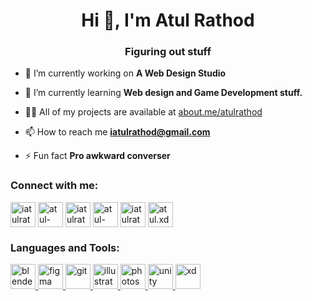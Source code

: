 <h1 align="center">Hi 👋, I'm Atul Rathod</h1>
<h3 align="center">Figuring out stuff</h3>

- 🔭 I’m currently working on **A Web Design Studio**

- 🌱 I’m currently learning **Web design and Game Development stuff.**

- 👨‍💻 All of my projects are available at [about.me/atulrathod](about.me/atulrathod)

- 📫 How to reach me **iatulrathod@gmail.com**

- ⚡ Fun fact **Pro awkward converser**

<h3 align="left">Connect with me:</h3>
<p align="left">
<a href="https://twitter.com/iatulrathod" target="blank" rel="noreferrer"><img align="center" src="https://upload.wikimedia.org/wikipedia/commons/6/6f/Logo_of_Twitter.svg" alt="iatulrathod" height="40" width="40" /></a>
<a href="https://linkedin.com/in/atul-rathod" target="blank" rel="noreferrer"><img align="center" src="https://brandeps.com/icon-download/L/Linkedin-icon-vector-13.svg" alt="atul-rathod" height="40" width="40" /></a>
<a href="https://instagram.com/iatulrathod" target="blank" rel="noreferrer"><img align="center" src="https://upload.wikimedia.org/wikipedia/commons/e/e7/Instagram_logo_2016.svg" alt="iatulrathod" height="40" width="40" /></a>
<a href="https://www.behance.net/atul-rathod" target="blank" rel="noreferrer"><img align="center" src="https://raw.githubusercontent.com/rahuldkjain/github-profile-readme-generator/master/src/images/icons/Social/behance.svg" alt="atul-rathod" height="40" width="40" /></a>
<a href="https://www.youtube.com/c/iatulrathod" target="blank" rel="noreferrer"><img align="center" src="https://upload.wikimedia.org/wikipedia/commons/7/79/YouTube_social_red_square_%282017%29.svg" alt="iatulrathod" height="40" width="40" /></a>
<a href="https://discord.gg/atul.xd" target="blank" rel="noreferrer"><img align="center" src=https://blogger.googleusercontent.com/img/b/R29vZ2xl/AVvXsEi8tuBNzoVcyex1b6t2HDnh4LYlnKjovlg3HIuy03iV8r5lQq1j8JfCk1rVv7R0Or767dd7qSUS2ek_bs8eO6zm1F6kU1ogh8qGe75IWjtF0DGBfNNIDKbSzJ1w5FlQL6na9b14Za1YW3fkDoEE35JOIDQLnFspDm15MDbcAtE3yaHUa7jfauFUqkvLnJR4/s320/discord-logo-png-7617.png" alt="atul.xd" height="40" width="40" /></a>
</p>

<h3 align="left">Languages and Tools:</h3>
<p align="left"> 
  <a href="https://www.blender.org/" target="_blank" rel="noreferrer"> <img src="https://download.blender.org/branding/community/blender_community_badge_white.svg" alt="blender" width="40" height="40"/> </a> 
  <a href="https://www.figma.com/" target="_blank" rel="noreferrer"> <img src="https://www.vectorlogo.zone/logos/figma/figma-icon.svg" alt="figma" width="40" height="40"/> </a> <a href="https://git-scm.com/" target="_blank" rel="noreferrer"> <img src="https://www.vectorlogo.zone/logos/git-scm/git-scm-icon.svg" alt="git" width="40" height="40"/> </a> 
  <a href="https://www.adobe.com/in/products/illustrator.html" target="_blank" rel="noreferrer"> <img src="https://www.vectorlogo.zone/logos/adobe_illustrator/adobe_illustrator-icon.svg" alt="illustrator" width="40" height="40"/> </a> 
  <a href="https://www.photoshop.com/en" target="_blank" rel="noreferrer"> <img src="https://upload.wikimedia.org/wikipedia/commons/archive/a/af/20200226101009%21Adobe_Photoshop_CC_icon.svg" alt="photoshop" width="40" height="40"/> </a> 
  <a href="https://unity.com/" target="_blank" rel="noreferrer"> <img src="https://www.vectorlogo.zone/logos/unity3d/unity3d-icon.svg" alt="unity" width="40" height="40"/> </a> 
  <a href="https://www.adobe.com/products/xd.html" target="_blank" rel="noreferrer"> <img src="https://cdn.worldvectorlogo.com/logos/adobe-xd.svg" alt="xd" width="40" height="40"/> </a> </p>
